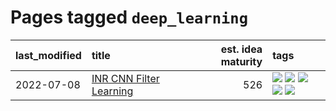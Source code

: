 # Pages tagged `deep_learning`

|last_modified|title|est. idea maturity|tags
|:---|:---|---:|:---|
|2022-07-08|[INR CNN Filter Learning](../INR_CNN_filter_learning.md)|526|[![](https://img.shields.io/badge/tag-CNN-dd597e)](../tags/CNN.md) [![](https://img.shields.io/badge/tag-INR-e8ae48)](../tags/INR.md) [![](https://img.shields.io/badge/tag-deep_learning-b5ec2c)](../tags/deep_learning.md) [![](https://img.shields.io/badge/tag-experimental-4d35f9)](../tags/experimental.md) [![](https://img.shields.io/badge/tag-filter_learning-f76896)](../tags/filter_learning.md)|
